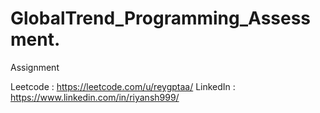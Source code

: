 # GlobalTrend_Programming_Assessment.
Assignment 

Leetcode : https://leetcode.com/u/reygptaa/
LinkedIn : https://www.linkedin.com/in/riyansh999/
